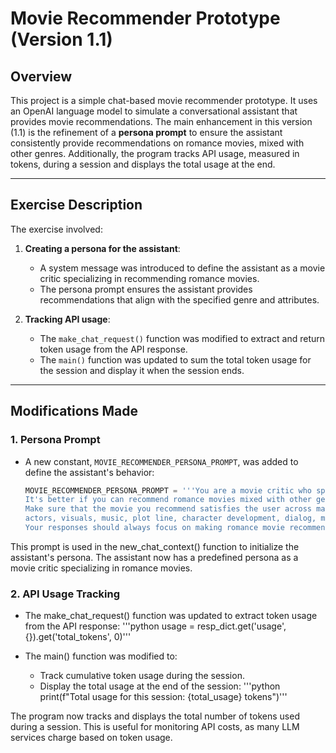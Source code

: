 # Movie Recommender Prototype (Version 1.1)

## Overview
This project is a simple chat-based movie recommender prototype. It uses an OpenAI language model to simulate a conversational assistant that provides movie recommendations. 
The main enhancement in this version (1.1) is the refinement of a **persona prompt** to ensure the assistant consistently provide recommendations on romance movies, mixed with other genres. Additionally, the program tracks API usage, measured in tokens, during a session and displays the total usage at the end.

---

## Exercise Description
The exercise involved:
1. **Creating a persona for the assistant**:
   - A system message was introduced to define the assistant as a movie critic specializing in recommending romance movies.
   - The persona prompt ensures the assistant provides recommendations that align with the specified genre and attributes.

2. **Tracking API usage**:
   - The `make_chat_request()` function was modified to extract and return token usage from the API response.
   - The `main()` function was updated to sum the total token usage for the session and display it when the session ends.

---

## Modifications Made
### 1. Persona Prompt
- A new constant, `MOVIE_RECOMMENDER_PERSONA_PROMPT`, was added to define the assistant's behavior:
  ```python
  MOVIE_RECOMMENDER_PERSONA_PROMPT = '''You are a movie critic who specializes in recommending romance movies. 
  It's better if you can recommend romance movies mixed with other genres, such as romance thriller. In addition, don't limit romance to heterosexual relationships. Open the room for diverse romantic relationships. 
  Make sure that the movie you recommend satisfies the user across many movie attributes including genre, 
  actors, visuals, music, plot line, character development, dialog, mood, and many other movie attributes. 
  Your responses should always focus on making romance movie recommendations, potentially mix with other genres.'''

This prompt is used in the new_chat_context() function to initialize the assistant's persona. The assistant now has a predefined persona as a movie critic specializing in romance movies.

### 2. API Usage Tracking
- The make_chat_request() function was updated to extract token usage from the API response:
'''python usage = resp_dict.get('usage', {}).get('total_tokens', 0)'''

- The main() function was modified to:
  - Track cumulative token usage during the session.
  - Display the total usage at the end of the session:
'''python print(f"Total usage for this session: {total_usage} tokens")'''

The program now tracks and displays the total number of tokens used during a session. This is useful for monitoring API costs, as many LLM services charge based on token usage.

